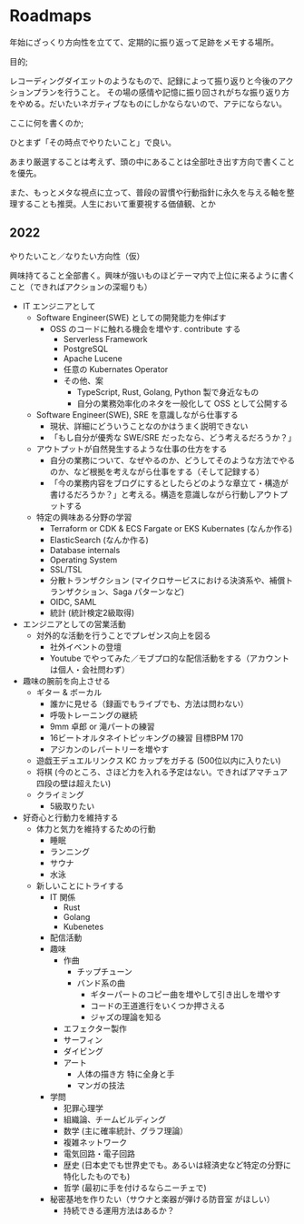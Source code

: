 # Roadmaps

年始にざっくり方向性を立てて、定期的に振り返って足跡をメモする場所。

目的;

レコーディングダイエットのようなもので、記録によって振り返りと今後のアクションプランを行うこと。
その場の感情や記憶に振り回されがちな振り返り方をやめる。だいたいネガティブなものにしかならないので、アテにならない。

ここに何を書くのか;

ひとまず「その時点でやりたいこと」で良い。

あまり厳選することは考えず、頭の中にあることは全部吐き出す方向で書くことを優先。

また、もっとメタな視点に立って、普段の習慣や行動指針に永久を与える軸を整理することも推奨。人生において重要視する価値観、とか

## 2022

やりたいこと／なりたい方向性（仮）

興味持てること全部書く。興味が強いものほどテーマ内で上位に来るように書くこと（できればアクションの深堀りも）

- IT エンジニアとして
  - Software Engineer(SWE) としての開発能力を伸ばす
    - OSS のコードに触れる機会を増やす. contribute する
      - Serverless Framework
      - PostgreSQL
      - Apache Lucene
      - 任意の Kubernates Operator
      - その他、案
        - TypeScript, Rust, Golang, Python 製で身近なもの
        - 自分の業務効率化のネタを一般化して OSS として公開する
  - Software Engineer(SWE), SRE を意識しながら仕事する
    - 現状、詳細にどういうことなのかはうまく説明できない
    - 「もし自分が優秀な SWE/SRE だったなら、どう考えるだろうか？」
  - アウトプットが自然発生するような仕事の仕方をする
    - 自分の業務について、なぜやるのか、どうしてそのような方法でやるのか、など根拠を考えながら仕事をする（そして記録する）
    - 「今の業務内容をブログにするとしたらどのような章立て・構造が書けるだろうか？」と考える。構造を意識しながら行動しアウトプットする
  - 特定の興味ある分野の学習
    - Terraform or CDK & ECS Fargate or EKS Kubernates (なんか作る)
    - ElasticSearch (なんか作る)
    - Database internals
    - Operating System
    - SSL/TSL
    - 分散トランザクション (マイクロサービスにおける決済系や、補償トランザクション、Saga パターンなど)
    - OIDC, SAML
    - 統計 (統計検定2級取得)
- エンジニアとしての営業活動
  - 対外的な活動を行うことでプレゼンス向上を図る
    - 社外イベントの登壇
    - Youtube でやってみた／モブプロ的な配信活動をする（アカウントは個人・会社問わず）
- 趣味の腕前を向上させる
  - ギター & ボーカル
    - 誰かに見せる（録画でもライブでも、方法は問わない）
    - 呼吸トレーニングの継続
    - 9mm 卓郎 or 滝パートの練習
    - 16ビートオルタネイトピッキングの練習 目標BPM 170
    - アジカンのレパートリーを増やす
  - 遊戯王デュエルリンクス KC カップをガチる (500位以内に入りたい)
  - 将棋 (今のところ、さほど力を入れる予定はない。できればアマチュア四段の壁は超えたい)
  - クライミング
    - 5級取りたい
- 好奇心と行動力を維持する
  - 体力と気力を維持するための行動
    - 睡眠
    - ランニング
    - サウナ
    - 水泳
  - 新しいことにトライする
    - IT 関係
      - Rust
      - Golang
      - Kubenetes
    - 配信活動
    - 趣味
      - 作曲
        - チップチューン
        - バンド系の曲
          - ギターパートのコピー曲を増やして引き出しを増やす
          - コードの王道進行をいくつか押さえる
          - ジャズの理論を知る
      - エフェクター製作
      - サーフィン
      - ダイビング
      - アート
        - 人体の描き方 特に全身と手
        - マンガの技法
    - 学問
      - 犯罪心理学
      - 組織論、チームビルディング
      - 数学 (主に確率統計、グラフ理論）
      - 複雑ネットワーク
      - 電気回路・電子回路
      - 歴史 (日本史でも世界史でも。あるいは経済史など特定の分野に特化したものでも)
      - 哲学 (最初に手を付けるならニーチェで)
    - 秘密基地を作りたい（サウナと楽器が弾ける防音室 がほしい）
      - 持続できる運用方法はあるか？
